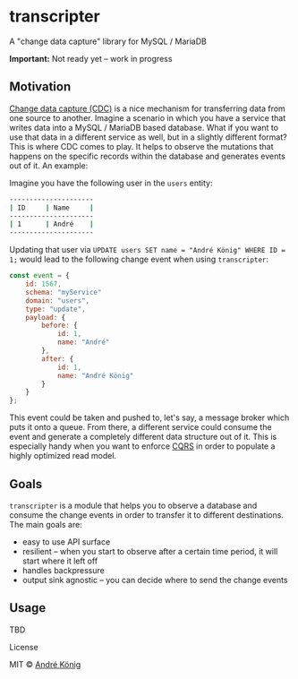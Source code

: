 # transcripter

A "change data capture" library for MySQL / MariaDB

**Important:** Not ready yet – work in progress

## Motivation

[Change data capture (CDC)](https://en.wikipedia.org/wiki/Change_data_capture) is a nice mechanism for transferring data from one source to another. Imagine a scenario in which you have a service that writes data into a MySQL / MariaDB based database. What if you want to use that data in a different service as well, but in a slightly different format? This is where CDC comes to play. It helps to observe the mutations that happens on the specific records within the database and generates events out of it. An example:

Imagine you have the following user in the `users` entity:

```sh
---------------------
| ID     | Name     |
---------------------
| 1      | André    |
---------------------
```

Updating that user via `UPDATE users SET name = "André König" WHERE ID = 1;` would lead to the following change event when using `transcripter`:

```js
const event = {
    id: 1567,
    schema: "myService"
    domain: "users",
    type: "update",
    payload: {
        before: {
            id: 1,
            name: "André"
        },
        after: {
            id: 1,
            name: "André König"
        }
    }
};
```

This event could be taken and pushed to, let's say, a message broker which puts it onto a queue. From there, a different service could consume the event and generate a completely different data structure out of it. This is especially handy when you want to enforce [CQRS](https://martinfowler.com/bliki/CQRS.html) in order to populate a highly optimized read model.

## Goals

`transcripter` is a module that helps you to observe a database and consume the change events in order to transfer it to different destinations. The main goals are:

* easy to use API surface
* resilient – when you start to observe after a certain time period, it will start where it left off
* handles backpressure
* output sink agnostic – you can decide where to send the change events

## Usage

TBD

License

MIT © [André König](https://andrekoenig.de)
